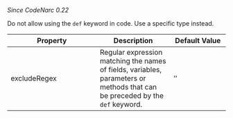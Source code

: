 *Since CodeNarc 0.22*

Do not allow using the `def` keyword in code. Use a specific type
instead.

<table>
<colgroup>
<col style="width: 40%" />
<col style="width: 33%" />
<col style="width: 25%" />
</colgroup>
<thead>
<tr>
<th>Property</th>
<th>Description</th>
<th>Default Value</th>
</tr>
</thead>
<tbody>
<tr>
<td>excludeRegex</td>
<td>Regular expression matching the names of fields, variables,
parameters or methods that can be preceded by the <code>def</code>
keyword.</td>
<td>’’</td>
</tr>
</tbody>
</table>
